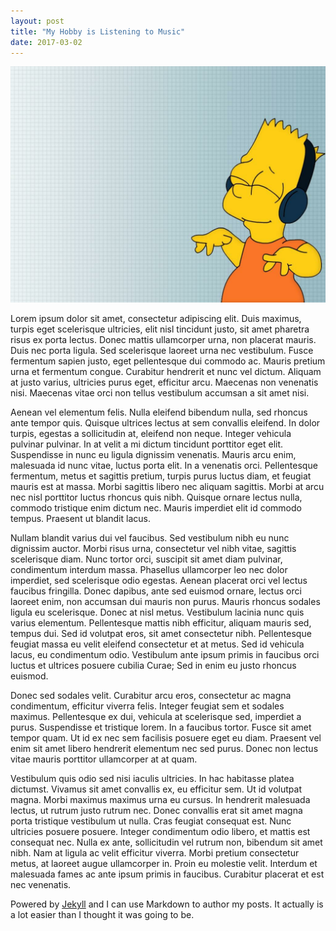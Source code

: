 ```yaml
---
layout: post
title: "My Hobby is Listening to Music"
date: 2017-03-02
---
```

![My helpful screenshot](/assets/Bart.jpg )

Lorem ipsum dolor sit amet, consectetur adipiscing elit. Duis maximus, turpis eget scelerisque ultricies, elit nisl tincidunt justo, sit amet pharetra risus ex porta lectus. Donec mattis ullamcorper urna, non placerat mauris. Duis nec porta ligula. Sed scelerisque laoreet urna nec vestibulum. Fusce fermentum sapien justo, eget pellentesque dui commodo ac. Mauris pretium urna et fermentum congue. Curabitur hendrerit et nunc vel dictum. Aliquam at justo varius, ultricies purus eget, efficitur arcu. Maecenas non venenatis nisi. Maecenas vitae orci non tellus vestibulum accumsan a sit amet nisi.

Aenean vel elementum felis. Nulla eleifend bibendum nulla, sed rhoncus ante tempor quis. Quisque ultrices lectus at sem convallis eleifend. In dolor turpis, egestas a sollicitudin at, eleifend non neque. Integer vehicula pulvinar pulvinar. In at velit a mi dictum tincidunt porttitor eget elit. Suspendisse in nunc eu ligula dignissim venenatis. Mauris arcu enim, malesuada id nunc vitae, luctus porta elit. In a venenatis orci. Pellentesque fermentum, metus et sagittis pretium, turpis purus luctus diam, et feugiat mauris est at massa. Morbi sagittis libero nec aliquam sagittis. Morbi at arcu nec nisl porttitor luctus rhoncus quis nibh. Quisque ornare lectus nulla, commodo tristique enim dictum nec. Mauris imperdiet elit id commodo tempus. Praesent ut blandit lacus.

Nullam blandit varius dui vel faucibus. Sed vestibulum nibh eu nunc dignissim auctor. Morbi risus urna, consectetur vel nibh vitae, sagittis scelerisque diam. Nunc tortor orci, suscipit sit amet diam pulvinar, condimentum interdum massa. Phasellus ullamcorper leo nec dolor imperdiet, sed scelerisque odio egestas. Aenean placerat orci vel lectus faucibus fringilla. Donec dapibus, ante sed euismod ornare, lectus orci laoreet enim, non accumsan dui mauris non purus. Mauris rhoncus sodales ligula eu scelerisque. Donec at nisl metus. Vestibulum lacinia nunc quis varius elementum. Pellentesque mattis nibh efficitur, aliquam mauris sed, tempus dui. Sed id volutpat eros, sit amet consectetur nibh. Pellentesque feugiat massa eu velit eleifend consectetur et at metus. Sed id vehicula lacus, eu condimentum odio. Vestibulum ante ipsum primis in faucibus orci luctus et ultrices posuere cubilia Curae; Sed in enim eu justo rhoncus euismod.

Donec sed sodales velit. Curabitur arcu eros, consectetur ac magna condimentum, efficitur viverra felis. Integer feugiat sem et sodales maximus. Pellentesque ex dui, vehicula at scelerisque sed, imperdiet a purus. Suspendisse et tristique lorem. In a faucibus tortor. Fusce sit amet tempor quam. Ut id ex nec sem facilisis posuere eget eu diam. Praesent vel enim sit amet libero hendrerit elementum nec sed purus. Donec non lectus vitae mauris porttitor ullamcorper at at quam.

Vestibulum quis odio sed nisi iaculis ultricies. In hac habitasse platea dictumst. Vivamus sit amet convallis ex, eu efficitur sem. Ut id volutpat magna. Morbi maximus maximus urna eu cursus. In hendrerit malesuada lectus, ut rutrum justo rutrum nec. Donec convallis erat sit amet magna porta tristique vestibulum ut nulla. Cras feugiat consequat est. Nunc ultricies posuere posuere. Integer condimentum odio libero, et mattis est consequat nec. Nulla ex ante, sollicitudin vel rutrum non, bibendum sit amet nibh. Nam at ligula ac velit efficitur viverra. Morbi pretium consectetur metus, at laoreet augue ullamcorper in. Proin eu molestie velit. Interdum et malesuada fames ac ante ipsum primis in faucibus. Curabitur placerat et est nec venenatis.

Powered by [Jekyll](http://jekyllrb.com) and I can use Markdown to author my posts. It actually is a lot easier than I thought it was going to be.

